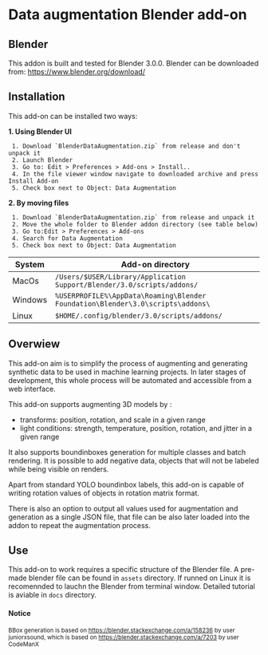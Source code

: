 ﻿# Data augmentation Blender add-on

## Blender

This addon is built and tested for Blender 3.0.0. Blender can be downloaded from: https://www.blender.org/download/
## Installation
This add-on can be installed two ways:

**1. Using Blender UI**

	 1. Download `BlenderDataAugmentation.zip` from release and don't unpack it
	 2. Launch Blender
	 3. Go to: Edit > Preferences > Add-ons > Install..
	 4. In the file viewer window navigate to downloaded archive and press Install Add-on
	 5. Check box next to Object: Data Augmentation

 **2. By moving files**

	 1. Download `BlenderDataAugmentation.zip` from release and unpack it
	 2. Move the whole folder to Blender addon directory (see table below)
	 3. Go to:Edit > Preferences > Add-ons
	 4. Search for Data Augmentation
	 5. Check box next to Object: Data Augmentation
| System  | Add-on directory |
|--|--|
| MacOs |`/Users/$USER/Library/Application Support/Blender/3.0/scripts/addons/` |
| Windows| `%USERPROFILE%\AppData\Roaming\Blender Foundation\Blender\3.0\scripts\addons\` |
| Linux| `$HOME/.config/blender/3.0/scripts/addons/` |

## Overwiew

This add-on aim is to simplify the process of augmenting and generating synthetic data to be used in machine learning projects. In later stages of development, this whole process will be automated and accessible from a web interface.

This add-on supports augmenting 3D models by :
 - transforms: position, rotation, and scale in a given range
 - light conditions: strength, temperature, position, rotation, and jitter in a given range

 It also supports boundinboxes generation for multiple classes and batch rendering. It is possible to add negative data, objects that will not be labeled while being visible on renders.

Apart from standard YOLO boundinbox labels, this add-on is capable of writing rotation values of objects in rotation matrix format.

There is also an option to output all values used for augmentation and generation as a single JSON file, that file can be also later loaded into the addon to repeat the augmentation process.

## Use
This add-on to work requires a specific structure of the Blender file. A pre-made blender file can be found in `assets` directory. If runned on Linux it is recomennded to lauchn the Blender from terminal window.  Detailed tutorial is aviable in `docs` directory.


#### Notice

<sup>BBox generation is based on https://blender.stackexchange.com/a/158236 by user juniorxsound, which is based on https://blender.stackexchange.com/a/7203 by user CodeManX</sup>